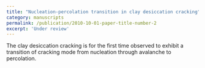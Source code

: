 ```yaml
---
title: "Nucleation-percolation transition in clay desiccation cracking"
category: manuscripts
permalink: /publication/2010-10-01-paper-title-number-2
excerpt: 'Under review'
---
```


The clay desiccation cracking is for the first time observed to exhibit a transition of cracking mode from nucleation through avalanche to percolation.

